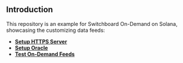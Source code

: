 ## Introduction

This repository is an example for Switchboard On-Demand on Solana, showcasing the customizing data feeds:

- **[Setup HTTPS Server](https://github.com/aj3423/solana-switchboard-oracle-demo/blob/main/SETUP_HTTP_SERVER.md)**
- **[Setup Oracle](https://github.com/aj3423/solana-switchboard-oracle-demo/blob/main/SETUP_ORACLE.md)**
- **[Test On-Demand Feeds](https://github.com/aj3423/solana-switchboard-oracle-demo/tree/main/sb-on-demand-feeds)**

